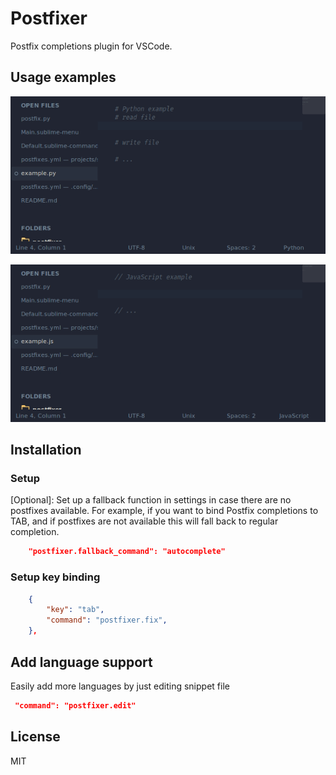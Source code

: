 # Postfixer

Postfix completions plugin for VSCode.


## Usage examples

![python example](https://raw.githubusercontent.com/rahulsenna/vscode-postfixer/master/docs/py.gif)

![js example](https://raw.githubusercontent.com/rahulsenna/vscode-postfixer/master/docs/js.gif)


## Installation

### Setup
[Optional]: Set up a fallback function in settings in case there are no postfixes available.
For example, if you want to bind Postfix completions to TAB, and if postfixes are not available this will fall back to regular completion.
```json
    "postfixer.fallback_command": "autocomplete"

```
### Setup key binding

```json
    {
        "key": "tab",
        "command": "postfixer.fix",
    },
```


## Add language support

Easily add more languages by just editing snippet file 
```json
 "command": "postfixer.edit"
 ```



## License

MIT